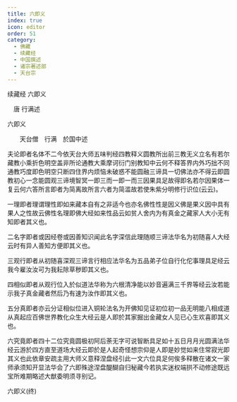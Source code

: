 ```yaml
---
title: 六即义
index: true
icon: editor
order: 51
category:
  - 佛藏
  - 续藏经
  - 中国撰述
  - 诸宗著述部
  - 天台宗
---
```


续藏经   六即义  

　唐 行满述  

六即义  

　　天台僧　行满　於国中述  

夫论即者名体不二今依天台大师五味判经四教释义圆教所出前三教无义立名有若尔藏教小乘折色明空盖非所论通教大乘摩诃衍门别教知中云何不释答界内外巧拙不同通教巧度即色明空只断四住界内烦恼未破惑不能圆融三谛具一切佛法亦不得云即圆教初心一念能圆观三谛境智冥一即三而一即一而三因果具足故得即名若尔因果体一复云何六答所言即者为简离故所言六者为简滥故若使朱紫分明修行识位(云云)。  

一理即者理谓理性即如来藏本自有之非适今也亦名佛性性是因义佛是果义因中具有果人之性故云佛性名理即佛大经如来性品云如贫人舍内为有真金之藏家人大小无有知即者其义也。  

二名字即者或因经卷或因善知识闻此名字深信此理随顺三谛法华名为初随喜人大经云时有异人善知方便即其义也。  

三观行即者从初随喜深观三谛言行相应法华名为五品弟子位自行化佗事理具足经云我今雇汝汝可为我耘除草秽即其义也。  

四相似即者从观行位入於似道法华称为六根清净能以妙音遍满三千界等经云汝若能示我子真金藏者然后乃有速为汝作即其义也。  

五分真即者亦云分证相似位进入铜轮法名为开佛知见证初位初一品无明能八相成道从真起应百佛世界教化众生大经云是人即於其家掘出金藏女人见已心生欢喜即其义也。  

六究竟即者四十二位究竟圆极初阿后荼无字可说智断具足如十五日月月光圆满法华经云游於四方直至道场大经云即於是人起奇怪想宗仰是人即是妙觉如来住常寂光即其义也此依章安疏主用大师义意释涅盘经引此一文六位具足何俟多释散在诸文一家师承须知开显法华会了六即殊途涅盘醍醐自归秘藏今若执实迷权端拱不动修途既远宝所难期略述大猷委明须寻别记。  

六即义(终)  
